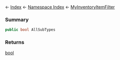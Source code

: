 ← [Index](Api-Index) ← [Namespace Index](Namespace-Index) ← [MyInventoryItemFilter](Sandbox.ModAPI.Ingame.MyInventoryItemFilter)

### Summary

```csharp
public bool AllSubTypes
```

### Returns

[bool](https://docs.microsoft.com/en-us/dotnet/api/System.Boolean?view=netframework-4.6)

